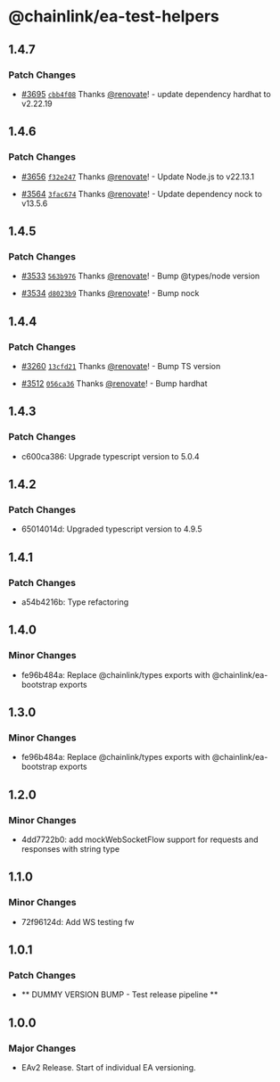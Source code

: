 # @chainlink/ea-test-helpers

## 1.4.7

### Patch Changes

- [#3695](https://github.com/smartcontractkit/external-adapters-js/pull/3695) [`cbb4f08`](https://github.com/smartcontractkit/external-adapters-js/commit/cbb4f08a8e2d006ddffff1acd1d7e6d11bdff9c6) Thanks [@renovate](https://github.com/apps/renovate)! - update dependency hardhat to v2.22.19

## 1.4.6

### Patch Changes

- [#3656](https://github.com/smartcontractkit/external-adapters-js/pull/3656) [`f32e247`](https://github.com/smartcontractkit/external-adapters-js/commit/f32e2477bcc37a8e37b73676616c8d9e5dce9a45) Thanks [@renovate](https://github.com/apps/renovate)! - Update Node.js to v22.13.1

- [#3564](https://github.com/smartcontractkit/external-adapters-js/pull/3564) [`3fac674`](https://github.com/smartcontractkit/external-adapters-js/commit/3fac674cfeb93f73009959ba2ea0fbf342c3c66d) Thanks [@renovate](https://github.com/apps/renovate)! - Update dependency nock to v13.5.6

## 1.4.5

### Patch Changes

- [#3533](https://github.com/smartcontractkit/external-adapters-js/pull/3533) [`563b976`](https://github.com/smartcontractkit/external-adapters-js/commit/563b976bd699a28e42120fdbcf730a1d4b5c2db5) Thanks [@renovate](https://github.com/apps/renovate)! - Bump @types/node version

- [#3534](https://github.com/smartcontractkit/external-adapters-js/pull/3534) [`d8023b9`](https://github.com/smartcontractkit/external-adapters-js/commit/d8023b911fd37ccdc2b41788b072fb9c875fff31) Thanks [@renovate](https://github.com/apps/renovate)! - Bump nock

## 1.4.4

### Patch Changes

- [#3260](https://github.com/smartcontractkit/external-adapters-js/pull/3260) [`13cfd21`](https://github.com/smartcontractkit/external-adapters-js/commit/13cfd215dcbd14c31f173bd874da36d636434627) Thanks [@renovate](https://github.com/apps/renovate)! - Bump TS version

- [#3512](https://github.com/smartcontractkit/external-adapters-js/pull/3512) [`056ca36`](https://github.com/smartcontractkit/external-adapters-js/commit/056ca36cc51772f3e0cda1db8d6edd7e4a333db6) Thanks [@renovate](https://github.com/apps/renovate)! - Bump hardhat

## 1.4.3

### Patch Changes

- c600ca386: Upgrade typescript version to 5.0.4

## 1.4.2

### Patch Changes

- 65014014d: Upgraded typescript version to 4.9.5

## 1.4.1

### Patch Changes

- a54b4216b: Type refactoring

## 1.4.0

### Minor Changes

- fe96b484a: Replace @chainlink/types exports with @chainlink/ea-bootstrap exports

## 1.3.0

### Minor Changes

- fe96b484a: Replace @chainlink/types exports with @chainlink/ea-bootstrap exports

## 1.2.0

### Minor Changes

- 4dd7722b0: add mockWebSocketFlow support for requests and responses with string type

## 1.1.0

### Minor Changes

- 72f96124d: Add WS testing fw

## 1.0.1

### Patch Changes

- ** DUMMY VERSION BUMP - Test release pipeline **

## 1.0.0

### Major Changes

- EAv2 Release. Start of individual EA versioning.

